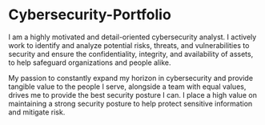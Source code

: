 
# Cybersecurity-Portfolio

I am a highly motivated and detail-oriented cybersecurity analyst. I actively work to identify and analyze potential risks, threats, and vulnerabilities to security and ensure the confidentiality, integrity, and availability of assets, to help safeguard organizations and people alike.

My passion to constantly expand my horizon in cybersecurity and provide tangible value to the people I serve, alongside a team with equal values, drives me to provide the best security posture I can. I place a high value on maintaining a strong security posture to help protect sensitive information and mitigate risk.

